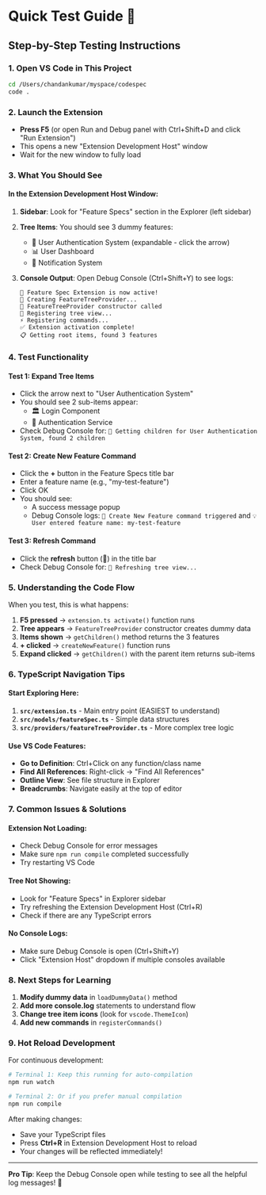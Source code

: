# Quick Test Guide 🚀

## Step-by-Step Testing Instructions

### 1. Open VS Code in This Project
```bash
cd /Users/chandankumar/myspace/codespec
code .
```

### 2. Launch the Extension
- **Press F5** (or open Run and Debug panel with Ctrl+Shift+D and click "Run Extension")
- This opens a new "Extension Development Host" window
- Wait for the new window to fully load

### 3. What You Should See

#### In the Extension Development Host Window:
1. **Sidebar**: Look for "Feature Specs" section in the Explorer (left sidebar)
2. **Tree Items**: You should see 3 dummy features:
   - 🧑 User Authentication System (expandable - click the arrow)
   - 📊 User Dashboard  
   - 🔔 Notification System

3. **Console Output**: Open Debug Console (Ctrl+Shift+Y) to see logs:
   ```
   🚀 Feature Spec Extension is now active!
   📝 Creating FeatureTreeProvider...
   🌳 FeatureTreeProvider constructor called
   🌳 Registering tree view...
   ⚡ Registering commands...
   ✅ Extension activation complete!
   📋 Getting root items, found 3 features
   ```

### 4. Test Functionality

#### Test 1: Expand Tree Items
- Click the arrow next to "User Authentication System"
- You should see 2 sub-items appear:
  - 🏛️ Login Component
  - 🔗 Authentication Service
- Check Debug Console for: `👶 Getting children for User Authentication System, found 2 children`

#### Test 2: Create New Feature Command
- Click the **+** button in the Feature Specs title bar
- Enter a feature name (e.g., "my-test-feature")  
- Click OK
- You should see:
  - A success message popup
  - Debug Console logs: `🎯 Create New Feature command triggered` and `💡 User entered feature name: my-test-feature`

#### Test 3: Refresh Command
- Click the **refresh** button (🔄) in the title bar
- Check Debug Console for: `🔄 Refreshing tree view...`

### 5. Understanding the Code Flow

When you test, this is what happens:

1. **F5 pressed** → `extension.ts activate()` function runs
2. **Tree appears** → `FeatureTreeProvider` constructor creates dummy data
3. **Items shown** → `getChildren()` method returns the 3 features
4. **+ clicked** → `createNewFeature()` function runs
5. **Expand clicked** → `getChildren()` with the parent item returns sub-items

### 6. TypeScript Navigation Tips

#### Start Exploring Here:
1. **`src/extension.ts`** - Main entry point (EASIEST to understand)
2. **`src/models/featureSpec.ts`** - Simple data structures
3. **`src/providers/featureTreeProvider.ts`** - More complex tree logic

#### Use VS Code Features:
- **Go to Definition**: Ctrl+Click on any function/class name
- **Find All References**: Right-click → "Find All References"
- **Outline View**: See file structure in Explorer
- **Breadcrumbs**: Navigate easily at the top of editor

### 7. Common Issues & Solutions

#### Extension Not Loading:
- Check Debug Console for error messages
- Make sure `npm run compile` completed successfully
- Try restarting VS Code

#### Tree Not Showing:
- Look for "Feature Specs" in Explorer sidebar
- Try refreshing the Extension Development Host (Ctrl+R)
- Check if there are any TypeScript errors

#### No Console Logs:
- Make sure Debug Console is open (Ctrl+Shift+Y)
- Click "Extension Host" dropdown if multiple consoles available

### 8. Next Steps for Learning

1. **Modify dummy data** in `loadDummyData()` method
2. **Add more console.log** statements to understand flow
3. **Change tree item icons** (look for `vscode.ThemeIcon`)
4. **Add new commands** in `registerCommands()`

### 9. Hot Reload Development

For continuous development:
```bash
# Terminal 1: Keep this running for auto-compilation
npm run watch

# Terminal 2: Or if you prefer manual compilation
npm run compile
```

After making changes:
- Save your TypeScript files
- Press **Ctrl+R** in Extension Development Host to reload
- Your changes will be reflected immediately!

---

**Pro Tip**: Keep the Debug Console open while testing to see all the helpful log messages! 🎯